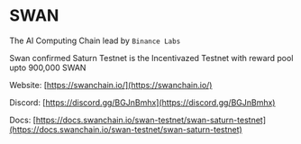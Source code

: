 # SWAN

The AI Computing Chain lead by `Binance Labs`

Swan confirmed Saturn Testnet is the Incentivazed Testnet with reward pool upto 900,000 SWAN

Website: [https://swanchain.io/](https://swanchain.io/)

Discord: [https://discord.gg/BGJnBmhx](https://discord.gg/BGJnBmhx)

Docs: [https://docs.swanchain.io/swan-testnet/swan-saturn-testnet](https://docs.swanchain.io/swan-testnet/swan-saturn-testnet)
